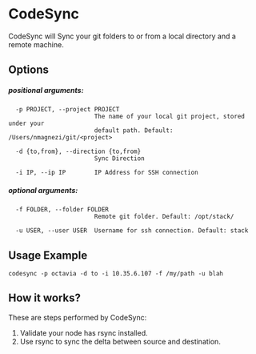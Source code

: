 CodeSync
========

CodeSync will Sync your git folders to or from a local directory and a 
remote machine.

## Options

##### positional arguments:
      -p PROJECT, --project PROJECT
                            The name of your local git project, stored under your
                            default path. Default: /Users/nmagnezi/git/<project>

      -d {to,from}, --direction {to,from}
                            Sync Direction
    
      -i IP, --ip IP        IP Address for SSH connection


##### optional arguments:
      -f FOLDER, --folder FOLDER
                            Remote git folder. Default: /opt/stack/
    
      -u USER, --user USER  Username for ssh connection. Default: stack

## Usage Example

    codesync -p octavia -d to -i 10.35.6.107 -f /my/path -u blah

## How it works?

These are steps performed by CodeSync:

1. Validate your node has rsync installed.
2. Use rsync to sync the delta between source and destination.
